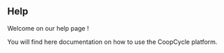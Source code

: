 Help
----

Welcome on our help page !

You will find here documentation on how to use the CoopCycle platform.
